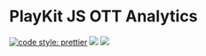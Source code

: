 # PlayKit JS OTT Analytics

[![code style: prettier](https://img.shields.io/badge/code_style-prettier-ff69b4.svg?style=flat-square)](https://github.com/prettier/prettier)
[![](https://img.shields.io/npm/v/@playkit-js/playkit-js-ott-analytics/latest.svg)](https://www.npmjs.com/package/@playkit-js/playkit-js-ott-analytics)
[![](https://img.shields.io/npm/v/@playkit-js/playkit-js-ott-analytics/canary.svg)](https://www.npmjs.com/package/@playkit-js/playkit-js-ott-analytics/v/canary)
